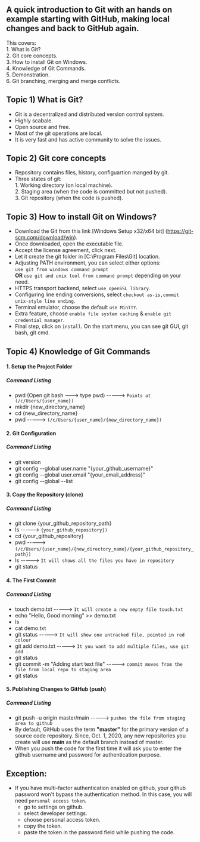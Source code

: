 ## A quick introduction to Git with an hands on example starting with GitHub, making local changes and back to GitHub again. ##
This covers:<br /> 
         1. What is Git?<br />
         2. Git core concepts.<br />
         3. How to install Git on Windows.<br /> 
         4. Knowledge of Git Commands.<br />
         5. Demonstration.<br />
         6. Git branching, merging and merge conflicts.
## Topic 1) What is Git? ##
- Git is a decentralized and distributed version control system.
- Highly scabale.
- Open source and free.
- Most of the git operations are local.
- It is very fast and has active community to solve the issues.
## Topic 2) Git core concepts ##
- Repository contains files, history, configuartion manged by git.
- Three states of git:<br />
         1. Working directory (on local machine).<br />
         2. Staging area (when the code is committed but not pushed).<br />
         3. Git repository (when the code is pushed).<br />
## Topic 3) How to install Git on Windows? ##
- Download the Git from this link [Windows Setup x32/x64 bit] (https://git-scm.com/download/win).
- Once downloaded, open the executable file.
- Accept the license agreement, click next.
- Let it create the git folder in [C:\Program Files\Git] location.
- Adjusting PATH environment, you can select either options: <br />
               `use git from windows command prompt` <br />
            **OR** `use git and unix tool from command prompt` depending on your need.
- HTTPS transport backend, select `use openSSL library`.
- Configuring line ending conversions, select `checkout as-is,commit unix-style line ending`.
- Terminal emulator, choose the default `use MinTTY`.
- Extra feature, choose `enable file system caching` & `enable git credential manager`.
- Final step, click on `install`. On the start menu, you can see git GUI, git bash, git cmd.
## Topic 4) Knowledge of Git Commands ##
#### 1. Setup the Project Folder ####
#####   Command Listing ######
 - pwd (Open git bash ---> type pwd) -----> `Points at (/c/Users/{user_name})`
 - mkdir {new_directory_name}
 - cd {new_directory_name}
 - pwd ----->  `(/c/Users/{user_name}/{new_directory_name})`
#### 2. Git Configuration ####
##### Command Listing #####
- git version
- git config --global user.name "{your_github_username}"
- git config --global user.email "{your_email_address}"
- git config --global --list
#### 3. Copy the Repository (clone) ####
##### Command Listing #####
- git clone {your_github_repository_path}
- ls -----> `{your_github_repository})`
- cd {your_github_repository}
- pwd -----> `(/c/Users/{user_name}/{new_directory_name}/{your_github_repository_path})`
- ls -----> `It will shows all the files you have in repository`
- git status
#### 4. The First Commit ####
##### Command Listing #####
- touch demo.txt -----> `It will create a new empty file touch.txt`
- echo "Hello, Good morning" >> demo.txt
- ls
- cat demo.txt
- git status -----> `It will show one untracked file, pointed in red colour`
- git add demo.txt -----> `It you want to add multiple files, use git add .`
- git status
- git commit -m "Adding start text file" -----> `commit moves from the file from local repo to staging area`
- git status
#### 5. Publishing Changes to GitHub (push) ####
##### Command Listing #####
- git push -u origin master/main -----> `pushes the file from staging area to github`<br />
- By default, GitHub uses the term **"master"** for the primary version of a source code repository. Since, Oct. 1, 2020, any new repositories you create will use **main** as     the default branch instead of master.<br />
- When you push the code for the first time it will ask you to enter the github username and password for authentication purpose.<br />
## Exception: ##
- If you have multi-factor authentication enabled on github, your github password won't bypass the authentication method. In this case, you will need `personal access token`.
  - go to settings on github.
  - select developer settings.
  - choose personal access token.
  - copy the token.
  - paste the token in the password field while pushing the code.

